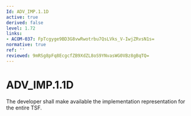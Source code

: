 ```yaml
---
Id: ADV_IMP.1.1D
active: true
derived: false
level: 1.72
links:
- ACOM-037: FpTcgyge9BD3G8vwRwotrbu7QsLVks_V-IwjZRvsN1s=
normative: true
ref: ''
reviewed: 9mRSg8pFq8EcgcfZB9XdZL8oS9YNvasWG0VBz8gBqTQ=
---
```


# ADV_IMP.1.1D

The developer shall make available the implementation representation for the entire TSF.